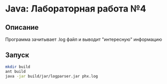 # Java: Лабораторная работа №4
## Описание
Программа зачитывает .log файл и выводит "интересную" информацию
## Запуск
```bash
mkdir build
ant build
java -jar build/jar/logparser.jar phx.log
```